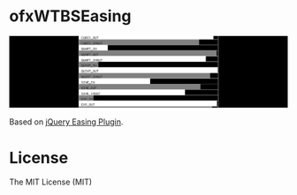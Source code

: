 ofxWTBSEasing
================

![screen](ofxWTBSEasing_thumbnail.png)

Based on [jQuery Easing Plugin](http://gsgd.co.uk/sandbox/jquery/easing/jquery.easing.1.3.js).

# License

The MIT License (MIT)
